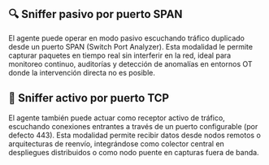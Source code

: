 

## 🔍 Sniffer pasivo por puerto SPAN
El agente puede operar en modo pasivo escuchando tráfico duplicado desde un puerto SPAN (Switch Port Analyzer). Esta modalidad le permite capturar paquetes en tiempo real sin interferir en la red, ideal para monitoreo continuo, auditorías y detección de anomalías en entornos OT donde la intervención directa no es posible.
## 📡 Sniffer activo por puerto TCP
El agente también puede actuar como receptor activo de tráfico, escuchando conexiones entrantes a través de un puerto configurable (por defecto 443). Esta modalidad permite recibir datos desde nodos remotos o arquitecturas de reenvío, integrándose como colector central en despliegues distribuidos o como nodo puente en capturas fuera de banda.

